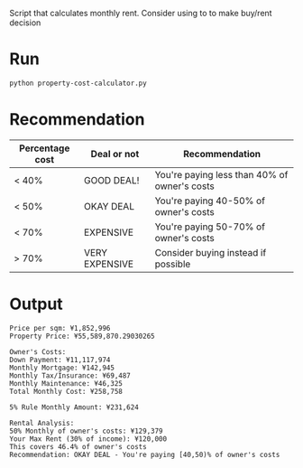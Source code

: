 Script that calculates monthly rent. Consider using to to make buy/rent decision

# Run
```sh
python property-cost-calculator.py
```

# Recommendation
| Percentage cost | Deal or not | Recommendation |
| --- | --- | --- |
| < 40% | GOOD DEAL! | You're paying less than 40% of owner's costs |
| < 50% | OKAY DEAL | You're paying 40-50% of owner's costs |
| < 70% | EXPENSIVE | You're paying 50-70% of owner's costs |
| > 70% | VERY EXPENSIVE | Consider buying instead if possible |

# Output
```
Price per sqm: ¥1,852,996
Property Price: ¥55,589,870.29030265

Owner's Costs:
Down Payment: ¥11,117,974
Monthly Mortgage: ¥142,945
Monthly Tax/Insurance: ¥69,487
Monthly Maintenance: ¥46,325
Total Monthly Cost: ¥258,758

5% Rule Monthly Amount: ¥231,624

Rental Analysis:
50% Monthly of owner's costs: ¥129,379
Your Max Rent (30% of income): ¥120,000
This covers 46.4% of owner's costs
Recommendation: OKAY DEAL - You're paying [40,50)% of owner's costs
```
